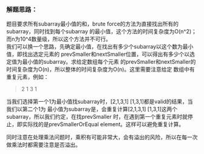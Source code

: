 ### 解题思路：
题目要求所有subarray最小值的和，brute force的方法为直接找出所有的subarray，同时找到每个subarray
的最小值，这个方法的时间复杂度为O(n^2)；而n为10^4数量级，所以这个方法并不可行。  
我们可以换一个思路，先确定最小值，在找出有多少个subarray以这个数为最小值，即找出选定元素的
prevSmaller和nextSmaller位置，可以得出有多少个以选定值为最小值的subarray。求给定数组每个元素
的prevSmaller和nextSmaller的时间复杂度为O(n)，所以整体的时间复杂度为O(n)。这里需要注意给定
数组中有重复元素，例如：
> 2 1 3 1

当我们选择第一个1为最小值找subarray时，[2,1,3,1] [1,3,1]都是valid的结果，当我们以第二个1为
最小值为subarray是，会重复计算[2,1,3,1] [1,3,1]这两个subarray，所以我们约定，在找prevSmaller
时，在遇到第一个重复元素时就停止，即实际找的是prevSmallerOrEqual element。这样可以避免重复计算。  

同时注意在处理乘法问题时，乘积有可能非常大，会有溢出的风险，所以在每一次做乘法时都需要注意是否溢出。

